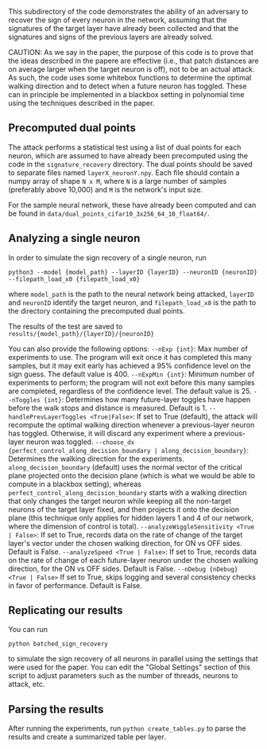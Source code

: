 This subdirectory of the code demonstrates the ability of an adversary to recover the
sign of every neuron in the network, assuming that the signatures of the target layer
have already been collected and that the signatures and signs of the previous layers are
already solved.

CAUTION: As we say in the paper, the purpose of this code is to prove that the ideas described
in the papere are effective (i.e., that patch distances are on average larger when the target
neuron is off), not to be an actual attack. As such, the code uses some whitebox functions to
determine the optimal walking direction and to detect when a future neuron has toggled. These
can in principle be implemented in a blackbox setting in polynomial time using the techniques
described in the paper.

## Precomputed dual points

The attack performs a statistical test using a list of dual points for each neuron, which
are assumed to have already been precomputed using the code in the `signature_recovery`
directory. The dual points should be saved to separate files named `layerX_neuronY.npy`.
Each file should contain a numpy array of shape `N x M`, where `N` is a large number
of samples (preferably above 10,000) and `M` is the network's input size.

For the sample neural network, these have already been computed and can be found
in `data/dual_points_cifar10_3x256_64_10_float64/`.

## Analyzing a single neuron

In order to simulate the sign recovery of a single neuron, run

```
python3 --model {model_path} --layerID {layerID} --neuronID {neuronID} --filepath_load_x0 {filepath_load_x0}
```
where `model_path` is the path to the neural network being attacked, `layerID` and `neuronID` identify the target neuron, and `filepath_load_x0`
is the path to the directory containing the precomputed dual points.

The results of the test are saved to `results/{model_path}/{layerID}/{neuronID}`

You can also provide the following options:
    `--nExp {int}`: Max number of experiments to use. The program will exit once it has completed this many samples, but it may exit early
                    has achieved a 95% confidence level on the sign guess. The default value is 400.
    `--nExpMin {int}`: Minimum number of experiments to perform; the program will not exit before this many samples are completed, regardless
                    of the confidence level. The default value is 25.
    `--nToggles {int}`: Determines how many future-layer toggles have happen before the walk stops and distance is measured. Default is 1.
    `--handlePrevLayerToggles <True|False>`: If set to True (default), the attack will recompute the optimal walking direction whenever a previous-layer
                                            neuron has toggled. Otherwise, it will discard any experiment where a previous-layer neuron was toggled.
    `--choose_dx {perfect_control_along_decision_boundary | along_decision_boundary}`:
                    Determines the walking direction for the experiments. `along_decision_boundary` (default) uses the normal vector of the critical plane projected
                    onto the decision plane (which is what we would be able to compute in a blackbox setting), whereas `perfect_control_along_decision_boundary`
                    starts with a walking direction that only changes the target neuron while keeping all the non-target neurons of the target layer fixed,
                    and then projects it onto the decision plane (this technique only applies for hidden layers 1 and 4 of our network, where the dimension of control is total).
    `--analyzeWiggleSensitivity <True | False>`: If set to True, records data on the rate of change of the target layer's vector under the chosen walking direction, for
                    ON vs OFF sides. Default is False.
    `--analyzeSpeed <True | False>`: If set to True, records data on the rate of change of each future-layer neuron under the chosen walking direction, for
                    the ON vs OFF sides. Default is False.
    `--nDebug {nDebug} <True | False>` If set to True, skips logging and several consistency checks in favor of performance. Default is False.


## Replicating our results

You can run
```
python batched_sign_recovery
```
to simulate the sign recovery of all neurons in parallel using the settings that were used for the paper. You can edit the "Global Settings" section of this script
to adjust parameters such as the number of threads, neurons to attack, etc.

## Parsing the results
After running the experiments, run
`python create_tables.py`
to parse the results and create a summarized table per layer.